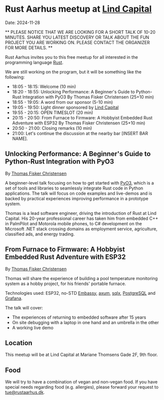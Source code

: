 # Rust Aarhus meetup at [Lind Capital][lc]

Date: 2024-11-28

** PLEASE NOTICE THAT WE ARE LOOKING FOR A SHORT TALK OF 10-20 MINUTES. SHARE YOU LATEST DISCOVERY OR TALK ABOUT THE FUN PROJECT YOU ARE WORKING ON. PLEASE CONTACT THE ORGANIZER FOR MORE DETAILS. **

Rust Aarhus invites you to this free meetup for all interested in the programming language [Rust].

We are still working on the program, but it will be something like the following:

- 18:05 - 18:15: Welcome (10 min)
- 18:20 - 18:55: Unlocking Performance: A Beginner's Guide to Python-Rust Integration with PyO3 By Thomas Fisker Christensen (25+10 min)
- 18:55 - 19:05: A word from our sponsor (5-10 min)
- 19:05 - 19:50: Light dinner sponsored by [Lind Capital][lc]
- 19:55 - 20:15: OPEN TIMESLOT (20 min)
- 20:15 - 20:50: From Furnace to Firmware: A Hobbyist Embedded Rust Adventure with ESP32 By Thomas Fisker Christensen (25+10 min)
- 20:50 - 21:00: Closing remarks (10 min)
- 21:00: Let's continue the discussion at the nearby bar [INSERT BAR NAME].


## Unlocking Performance: A Beginner's Guide to Python-Rust Integration with PyO3

By [Thomas Fisker Christensen][tfc]

A beginner-level talk focusing on how to get started with [PyO3], which is a set of tools and libraries to seamlessly integrate Rust code in Python applications. The talk will focus on code examples and live-demos and is backed by practical experiences improving performance in a prototype system.

Thomas is a lead software engineer, driving the introduction of Rust at Lind Capital. His 20-year professional career has taken him from embedded C++ in PalmPilot and Motorola mobile phones, to C# development on the Microsoft .NET stack crossing domains as employment service, agriculture, classified ads, and energy trading.


## From Furnace to Firmware: A Hobbyist Embedded Rust Adventure with ESP32

By [Thomas Fisker Christensen][tfc]

Thomas will share the experience of building a pool temperature monitoring system as a hobby project, for his friends' portable furnace.

Technologies used: ESP32, no-STD [Embassy], [axum], [sqlx], [PostgreSQL] and [Grafana].

The talk will cover:

- The experiences of returning to embedded software after 15 years
- On site debugging with a laptop in one hand and an umbrella in the other
- A working live demo


## Location
This meetup will be at Lind Capital at Mariane Thomsens Gade 2F, 9th floor.


## Food
We will try to have a combination of vegan and non-vegan food. If you have special needs regarding food (e.g. allergies), please forward your request to tue@rustaarhus.dk.


[rust]: https://www.rust-lang.org/
[PyO3]: https://pyo3.rs/v0.22.4/
[Embassy]: https://github.com/embassy-rs/embassy
[axum]: https://github.com/tokio-rs/axum
[sqlx]: https://github.com/launchbadge/sqlx
[PostgreSQL]: https://www.postgresql.org/
[Grafana]: https://grafana.com/grafana/
[tfc]: https://github.com/thomaschrstnsn
[lc]: https://lindcapital.com/